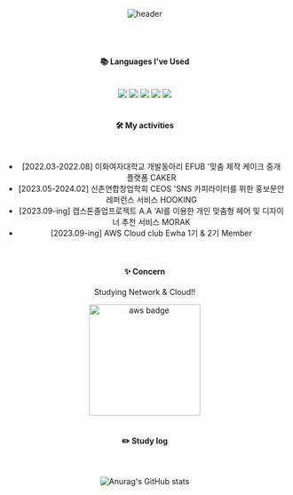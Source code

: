 <div align="center"> 
  
![header](https://capsule-render.vercel.app/api?type=waving&height=150&section=header&text=JiwonKim08&fontColor=ffffff&fontSize=70&animation=fadeIn&fontAlignY=55)




  
 <br/>
 <br/>
  
####  📚 Languages ​​I've Used
  
 <br/>
<img src="https://img.shields.io/badge/C-A8B9CC?style=for-the-badge&logo=C&logoColor=white">
<img src="https://img.shields.io/badge/Python-3776AB?style=for-the-badge&logo=Python&logoColor=white">  
<img src="https://img.shields.io/badge/Spring Boot-6DB33F?style=for-the-badge&logo=Spring Boot&logoColor=white">
<img src="https://img.shields.io/badge/Django-092E20?style=for-the-badge&logo=Django&logoColor=white">
<img src="https://img.shields.io/badge/React-61DAFB?style=for-the-badge&logo=React&logoColor=white">
  
 <br/>
 <br/>
 
####  🛠 My activities
 <br/>
 <ul>
     <li> [2022.03-2022.08] 이화여자대학교 개발동아리 EFUB '맞춤 제작 케이크 중개 플랫폼 CAKER </li>
     <li> [2023.05-2024.02] 신촌연합창업학회 CEOS 'SNS 카피라이터를 위한 홍보문안 레퍼런스 서비스 HOOKING 
     </li>
     <li> [2023.09-ing] 캡스톤졸업프로젝트 A.A 'AI를 이용한 개인 맞춤형 헤어 및 디자이너 추천 서비스 MORAK
     </li>
     <li> [2023.09-ing] AWS Cloud club Ewha 1기 & 2기 Member </li>
   
 </ul>
<br/>

####  ✨ Concern
Studying Network & Cloud!!

<a href="https://www.credly.com/earner/earned/badge/da456610-cdfc-4f1c-a07c-82c77c2f82f2">
  <img src="https://github.com/JiwonKim08/JiwonKim08/assets/99666136/1202d5db-a680-43c3-8b4d-1f1aba983ea5" alt="aws badge" width="200">
</a>


 
   <br/>
   <br/>
 
  
#### :pencil2: Study log

  <br/>


![Anurag's GitHub stats](https://github-readme-stats.vercel.app/api?username=JiwonKim08&show_icons=true&theme=aura)



</div>
